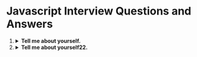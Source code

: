 <h1>Javascript Interview Questions and Answers</h1>

<ol>
  <li>
    <details>
        <summary><b>Tell me about yourself.</b></summary>
        <p>
            My Name is Sanjay
<code>
    function demo() {
        console.log('1111')
    }
</code>
        </p>
    </details>
  </li>
  <li>
    <details>
        <summary><b>Tell me about yourself22.</b></summary>
        ```js
        function demo() {
            
        }
        ```
    </details>
  </li>
</ol>